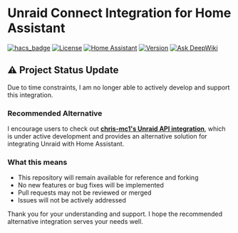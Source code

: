 # Unraid Connect Integration for Home Assistant

[![hacs_badge](https://img.shields.io/badge/HACS-Custom-orange.svg)](https://github.com/custom-components/hacs)
[![License](https://img.shields.io/badge/License-Apache%202.0-blue.svg)](https://opensource.org/licenses/Apache-2.0)
[![Home Assistant](https://img.shields.io/badge/Home%20Assistant-2025.1.0%2B-blue.svg)](https://www.home-assistant.io/)
[![Version](https://img.shields.io/badge/Version-0.1.0--beta.1-orange.svg)](https://github.com/domalab/ha-unraid-connect/releases)
[![Ask DeepWiki](https://deepwiki.com/badge.svg)](https://deepwiki.com/domalab/ha-unraid-connect)

## ⚠️ Project Status Update

Due to time constraints, I am no longer able to actively develop and support this integration. 

### Recommended Alternative

I encourage users to check out **[chris-mc1's Unraid API integration](https://github.com/chris-mc1/unraid_api)**, which is under active development and provides an alternative solution for integrating Unraid with Home Assistant.

### What this means

- This repository will remain available for reference and forking
- No new features or bug fixes will be implemented
- Pull requests may not be reviewed or merged
- Issues will not be actively addressed

Thank you for your understanding and support. I hope the recommended alternative integration serves your needs well.
